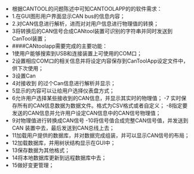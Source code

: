 - 根据CANTOOL的问题陈述中可知CANTOOLAPP的的软件需求：
- 1.在GUI图形用户界面显示CAN bus的信息内容；
- 2.对CAN信息进行解析，进而对对用户信息进行物理值的转换；
- 3将转换后的CAN信号合成CANtool装置可识别的字符串并同时发送到CanTool装置；
- ####CANtoolapp需要完成的主要功能：
- 1使用户能够搜索到USB和连接装置上可使用的COM口；
- 2设置相应COM口的相关信息并将设定内容保存到CanToolApp设定文件中，供下次使用；
- 3设置Can
- 4对接收到 的过个Can信息进行解析并显示；
- 5显示的内容可以让给用户选择仪表盘方式；
- 6允许用户选择某些接收到的CAN信息，并显示其实时的物理值；
-7 实时保存所有的CAN信息数据为数据文件。格式为CSV格式或者自定义；
-8指定要发送的CAN信息并允许用户设定CAN信息中的CAN信号物理值；
- 9对物理值进行转换成CAN信号
-10将信号值合成完整CAN信号值，并发送到CAN 装置中去，最后发送到CAN总线上去；
- 11加载用户提供的数据库，并对数据完成组装，并可以显示CAN信号的布局；
- 12加载数据库，并用树状结构显示在GUI中；
- 13保存数据为其他格式；
- 14将本地数据库更新到远程数据库中去；
- 15做好变更管理；




